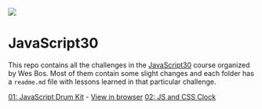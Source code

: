 ![](https://javascript30.com/images/JS3-social-share.png)
# JavaScript30

This repo contains all the challenges in the [JavaScript30](https://javascript30.com/) course organized by Wes Bos.
Most of them contain some slight changes and each folder has a `readme.md` file with lessons learned in that particular challenge.  

[01: JavaScript Drum Kit](https://github.com/TonyNyagah/JavaScript30/blob/master/01%20-%20JavaScript%20Drum%20Kit) - [View in browser](https://tonynyagah.github.io/JavaScript30/01%20-%20JavaScript%20Drum%20Kit/)
[02: JS and CSS Clock](https://github.com/TonyNyagah/JavaScript30/tree/master/02%20-%20JS%20and%20CSS%20Clock) 

